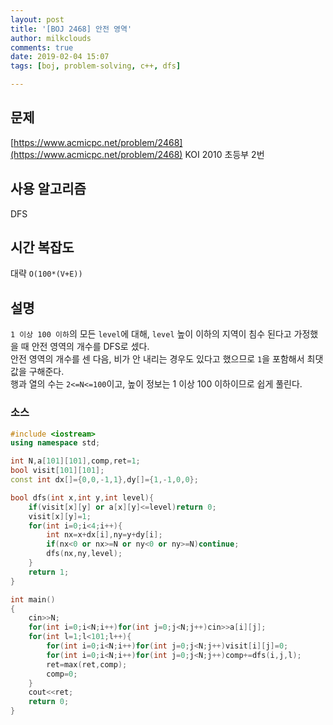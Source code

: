```yaml
---
layout: post
title: '[BOJ 2468] 안전 영역'
author: milkclouds
comments: true
date: 2019-02-04 15:07
tags: [boj, problem-solving, c++, dfs]

---
```


## 문제
[https://www.acmicpc.net/problem/2468](https://www.acmicpc.net/problem/2468)
KOI 2010 초등부 2번

## 사용 알고리즘
DFS

## 시간 복잡도
대략 `O(100*(V+E))`


## 설명
`1 이상 100 이하`의 모든 `level`에 대해, `level` 높이 이하의 지역이 침수 된다고 가정했을 때 안전 영역의 개수를 DFS로 셌다.  
안전 영역의 개수를 센 다음, 비가 안 내리는 경우도 있다고 했으므로 `1`을 포함해서 최댓값을 구해준다.  
행과 열의 수는 `2<=N<=100`이고, 높이 정보는 1 이상 100 이하이므로 쉽게 풀린다.


### 소스  


```c++
#include <iostream>
using namespace std;

int N,a[101][101],comp,ret=1;
bool visit[101][101];
const int dx[]={0,0,-1,1},dy[]={1,-1,0,0};

bool dfs(int x,int y,int level){
	if(visit[x][y] or a[x][y]<=level)return 0;
	visit[x][y]=1;
	for(int i=0;i<4;i++){
		int nx=x+dx[i],ny=y+dy[i];
		if(nx<0 or nx>=N or ny<0 or ny>=N)continue;
		dfs(nx,ny,level);
	}
	return 1; 
}

int main()
{
	cin>>N;
	for(int i=0;i<N;i++)for(int j=0;j<N;j++)cin>>a[i][j];
	for(int l=1;l<101;l++){
		for(int i=0;i<N;i++)for(int j=0;j<N;j++)visit[i][j]=0;
		for(int i=0;i<N;i++)for(int j=0;j<N;j++)comp+=dfs(i,j,l);
		ret=max(ret,comp);
		comp=0;
	}
	cout<<ret;
	return 0;
}
```